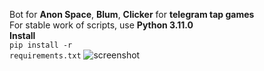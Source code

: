 Bot for <b>Anon Space</b>, <b>Blum</b>, <b>Clicker</b> for <b>telegram tap games</b><br/>
For stable work of scripts, use <b>Python 3.11.0</b><br/>
<b>Install</b><br/>
<code>pip install -r requirements.txt</code>
![screenshot](https://github.com/excroll/abclicker/blob/main/Video_2024-09-05_2342542222.gif)
